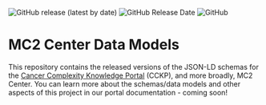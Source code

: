 <img alt="GitHub release (latest by date)" src="https://img.shields.io/github/release/mc2-center/mc2-data-models?label=latest%20release&display_name=release&style=flat-square"> <img alt="GitHub Release Date" src="https://img.shields.io/github/release-date/mc2-center/mc2-data-models?style=flat-square&color=orange"> <img alt="GitHub" src="https://img.shields.io/github/license/mc2-center/mc2-data-models?style=flat-square&color=orange">

# MC2 Center Data Models

This repository contains the released versions of the JSON-LD schemas for the
[Cancer Complexity Knowledge Portal] (CCKP), and more broadly, MC2 Center. You can 
learn more about the schemas/data models and other aspects of this project in our
portal documentation - coming soon!



[Cancer Complexity Knowledge Portal]: https://cancercomplexity.synapse.org/
